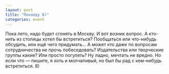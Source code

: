 ```yaml
---
layout: post
title: "Понаеду 8)"
categories: event
---
```

Пока лето, надо будет сгонять в Москву. И вот возник вопрос. А кто-нить из столицы хотел бы встретиться? Пообщаться или что-нибудь обсудить, или ещё чего придумать… А может кто даже по вопросам сотрудничества не прочь побеседовать? Издательства или творческие группы какие? Или просто погулять? Ну ладно, мечтать не вредно. Но если что — пишите, я хоть и молчаливый, но был бы рад с кем-нибудь встретиться. 8)